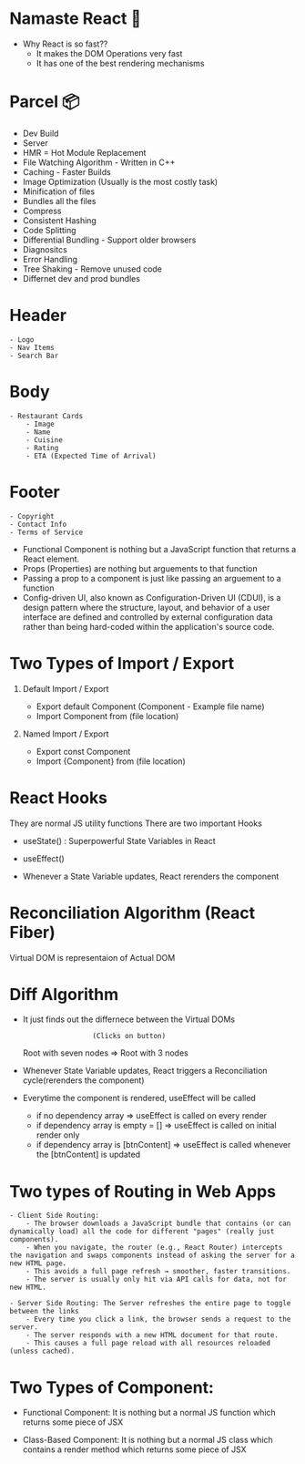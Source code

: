 # Namaste React 🚀

- Why React is so fast??
  - It makes the DOM Operations very fast
  - It has one of the best rendering mechanisms

# Parcel 📦

- Dev Build
- Server
- HMR = Hot Module Replacement
- File Watching Algorithm - Written in C++
- Caching - Faster Builds
- Image Optimization (Usually is the most costly task)
- Minification of files
- Bundles all the files
- Compress
- Consistent Hashing
- Code Splitting
- Differential Bundling - Support older browsers
- Diagnositcs
- Error Handling
- Tree Shaking - Remove unused code
- Differnet dev and prod bundles

# Header

    - Logo
    - Nav Items
    - Search Bar

# Body

    - Restaurant Cards
        - Image
        - Name
        - Cuisine
        - Rating
        - ETA (Expected Time of Arrival)

# Footer

    - Copyright
    - Contact Info
    - Terms of Service

- Functional Component is nothing but a JavaScript function that returns a React element.
- Props (Properties) are nothing but arguements to that function
- Passing a prop to a component is just like passing an arguement to a function
- Config-driven UI, also known as Configuration-Driven UI (CDUI), is a design pattern where the structure, layout, and behavior of a user interface are defined and controlled by external configuration data rather than being hard-coded within the application's source code.

# Two Types of Import / Export

1. Default Import / Export

   - Export default Component (Component - Example file name)
   - Import Component from (file location)

2. Named Import / Export
   - Export const Component
   - Import {Component} from (file location)

# React Hooks

They are normal JS utility functions
There are two important Hooks

- useState() : Superpowerful State Variables in React
- useEffect()

- Whenever a State Variable updates, React rerenders the component

# Reconciliation Algorithm (React Fiber)

Virtual DOM is representaion of Actual DOM

# Diff Algorithm

- It just finds out the differnece between the Virtual DOMs

                       (Clicks on button)

  Root with seven nodes => Root with 3 nodes

- Whenever State Variable updates, React triggers a Reconciliation cycle(rerenders the component)

- Everytime the component is rendered, useEffect will be called
  - if no dependency array => useEffect is called on every render
  - if dependency array is empty = [] => useEffect is called on initial render only
  - if dependency array is [btnContent] => useEffect is called whenever the [btnContent] is updated

# Two types of Routing in Web Apps

    - Client Side Routing:
        - The browser downloads a JavaScript bundle that contains (or can dynamically load) all the code for different "pages" (really just components).
        - When you navigate, the router (e.g., React Router) intercepts the navigation and swaps components instead of asking the server for a new HTML page.
        - This avoids a full page refresh → smoother, faster transitions.
        - The server is usually only hit via API calls for data, not for new HTML. 
    
    - Server Side Routing: The Server refreshes the entire page to toggle between the links
        - Every time you click a link, the browser sends a request to the server.
        - The server responds with a new HTML document for that route.
        - This causes a full page reload with all resources reloaded (unless cached).

# Two Types of Component: 
  - Functional Component: It is nothing but a normal JS function which returns some piece of JSX

  - Class-Based Component: It is nothing but a normal JS class which contains a render method which returns some piece of JSX
